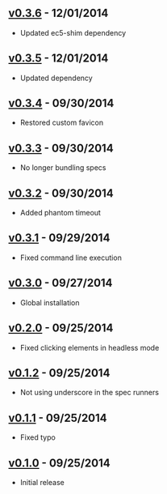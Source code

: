 ## [v0.3.6](https://github.com/synapsestudios/disyntegration/compare/v0.3.5...v0.3.6) - 12/01/2014
- Updated ec5-shim dependency


## [v0.3.5](https://github.com/synapsestudios/disyntegration/compare/v0.3.4...v0.3.5) - 12/01/2014
- Updated dependency


## [v0.3.4](https://github.com/synapsestudios/disyntegration/compare/v0.3.3...v0.3.4) - 09/30/2014
- Restored custom favicon


## [v0.3.3](https://github.com/synapsestudios/disyntegration/compare/v0.3.2...v0.3.3) - 09/30/2014
- No longer bundling specs


## [v0.3.2](https://github.com/synapsestudios/disyntegration/compare/v0.3.1...v0.3.2) - 09/30/2014
- Added phantom timeout


## [v0.3.1](https://github.com/synapsestudios/disyntegration/compare/v0.3.0...v0.3.1) - 09/29/2014
- Fixed command line execution


## [v0.3.0](https://github.com/synapsestudios/disyntegration/compare/v0.2.0...v0.3.0) - 09/27/2014
- Global installation


## [v0.2.0](https://github.com/synapsestudios/disyntegration/compare/v0.1.2...v0.2.0) - 09/25/2014
- Fixed clicking elements in headless mode


## [v0.1.2](https://github.com/synapsestudios/disyntegration/compare/v0.1.1...v0.1.2) - 09/25/2014
- Not using underscore in the spec runners


## [v0.1.1](https://github.com/synapsestudios/disyntegration/compare/v0.1.0...v0.1.1) - 09/25/2014
- Fixed typo


## [v0.1.0](https://github.com/synapsestudios/disyntegration/releases/tag/v0.1.0) - 09/25/2014
- Initial release
